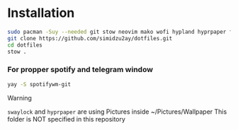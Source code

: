 # Installation

```bash
sudo pacman -Suy --needed git stow neovim mako wofi hypland hyprpaper fish starship foot swaylock waybar
git clone https://github.com/simidzu2ay/dotfiles.git
cd dotfiles
stow .
```

### For propper spotify and telegram window
```bash
yay -S spotifywm-git
```

> [!WARNING]  
> `swaylock` and `hyprpaper` are using Pictures inside ~/Pictures/Wallpaper
> This folder is NOT specified in this repository
